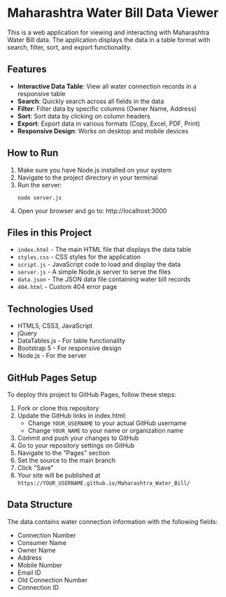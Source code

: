# Maharashtra Water Bill Data Viewer

This is a web application for viewing and interacting with Maharashtra Water Bill data. The application displays the data in a table format with search, filter, sort, and export functionality.

## Features

- **Interactive Data Table**: View all water connection records in a responsive table
- **Search**: Quickly search across all fields in the data
- **Filter**: Filter data by specific columns (Owner Name, Address)
- **Sort**: Sort data by clicking on column headers
- **Export**: Export data in various formats (Copy, Excel, PDF, Print)
- **Responsive Design**: Works on desktop and mobile devices

## How to Run

1. Make sure you have Node.js installed on your system
2. Navigate to the project directory in your terminal
3. Run the server:
   ```
   node server.js
   ```
4. Open your browser and go to: http://localhost:3000

## Files in this Project

- `index.html` - The main HTML file that displays the data table
- `styles.css` - CSS styles for the application
- `script.js` - JavaScript code to load and display the data
- `server.js` - A simple Node.js server to serve the files
- `data.json` - The JSON data file containing water bill records
- `404.html` - Custom 404 error page

## Technologies Used

- HTML5, CSS3, JavaScript
- jQuery
- DataTables.js - For table functionality
- Bootstrap 5 - For responsive design
- Node.js - For the server

## GitHub Pages Setup

To deploy this project to GitHub Pages, follow these steps:

1. Fork or clone this repository
2. Update the GitHub links in index.html:
   - Change `YOUR_USERNAME` to your actual GitHub username
   - Change `YOUR_NAME` to your name or organization name
3. Commit and push your changes to GitHub
4. Go to your repository settings on GitHub
5. Navigate to the "Pages" section
6. Set the source to the main branch
7. Click "Save"
8. Your site will be published at `https://YOUR_USERNAME.github.io/Maharashtra_Water_Bill/`

## Data Structure

The data contains water connection information with the following fields:
- Connection Number
- Consumer Name
- Owner Name
- Address
- Mobile Number
- Email ID
- Old Connection Number
- Connection ID
